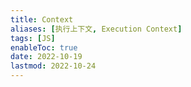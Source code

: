 ```yaml
---
title: Context
aliases: [执行上下文, Execution Context]
tags: [JS]
enableToc: true
date: 2022-10-19
lastmod: 2022-10-24
---
```

